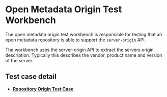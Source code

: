 <!-- SPDX-License-Identifier: Apache-2.0 -->
<!-- Copyright Contributors to the Egeria project. -->

  
# Open Metadata Origin Test Workbench

The open metadata origin test workbench is responsible for testing that an open metadata repository
is able to support the `server-origin` API.

The workbench uses the server-origin API to extract the servers origin description.
Typically this describes the vendor, product name and version of the server.

## Test case detail

* **[Repository Origin Test Case](repository-origin-test-case.md)**


  